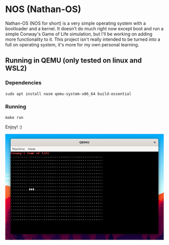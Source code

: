 # NOS (Nathan-OS)

Nathan-OS (NOS for short) is a very simple operating system with a bootloader and a kernel. It doesn't do much right now except boot and run a simple Conway's Game of Life simulation, but I'll be working on adding more functionality to it. This project isn't really intended to be turned into a full on operating system, it's more for my own personal learning.

## Running in QEMU (only tested on linux and WSL2)

### Dependencies

    sudo apt install nasm qemu-system-x86_64 build-essential

### Running

    make run

Enjoy! :)

![NOS running in QEMU](screenshot.png)
